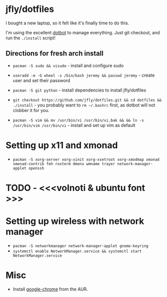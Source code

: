 jfly/dotfiles
=============

I bought a new laptop, so it felt like it's finally time to do this.

I'm using the excellent [dotbot](https://github.com/anishathalye/dotbot) to
manage everything. Just git checkout, and run the `./install` script!

## Directions for fresh arch install

- `pacman -S sudo && visudo` - install and configure sudo
- `useradd -m -G wheel -s /bin/bash jeremy && passwd jeremy` - create user and set their password

- `pacman -S git python` - install dependencies to install jfly/dotfiles
- `git checkout https://github.com/jfly/dotfiles.git && cd dotfiles && ./install` - you probably want to `rm ~/.bashrc` first, as dotbot will not clobber it for you.

- `pacman -S vim && mv /usr/bin/vi /usr/bin/vi.bak && && ln -s /usr/bin/vim /usr/bin/vi` - install and set up vim as default


# Setting up x11 and xmonad
- `pacman -S xorg-server xorg-xinit xorg-xsetroot xorg-xmodmap xmonad xmonad-contrib feh roxterm dmenu wmname trayer network-manager-applet openssh`

# TODO - <<<volnoti & ubuntu font >>>

# Setting up wireless with network manager
- `pacman -S networkmanager network-manager-applet gnome-keyring`
- `systemctl enable NetworkManager.service && systemctl start NetworkManager.service`

# Misc
- Install [google-chrome](https://aur.archlinux.org/packages/go/google-chrome/google-chrome.tar.gz) from the AUR.
